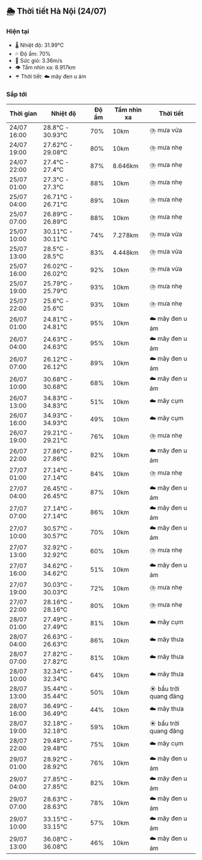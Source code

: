 ## 🌦️ Thời tiết Hà Nội (24/07)

### Hiện tại

- 🌡️ Nhiệt độ: 31.99℃
- 💦 Độ ẩm: 70%
- 💨 Sức gió: 3.36m/s
- 👁️ Tầm nhìn xa: 8.917km
- ☂️ Thời tiết: ☁️ mây đen u ám

### Sắp tới

| Thời gian | Nhiệt độ | Độ ẩm | Tầm nhìn xa | Thời tiết |
| --- | --- | --- | --- | --- |
| 24/07 16:00 | 28.8℃ - 30.93℃ | 70% | 10km | ⛈️ mưa vừa |
| 24/07 19:00 | 27.62℃ - 29.08℃ | 80% | 10km | ⛈️ mưa nhẹ |
| 24/07 22:00 | 27.4℃ - 27.4℃ | 87% | 8.646km | ⛈️ mưa nhẹ |
| 25/07 01:00 | 27.3℃ - 27.3℃ | 88% | 10km | ⛈️ mưa nhẹ |
| 25/07 04:00 | 26.71℃ - 26.71℃ | 89% | 10km | ⛈️ mưa nhẹ |
| 25/07 07:00 | 26.89℃ - 26.89℃ | 88% | 10km | ⛈️ mưa nhẹ |
| 25/07 10:00 | 30.11℃ - 30.11℃ | 74% | 7.278km | ⛈️ mưa vừa |
| 25/07 13:00 | 28.5℃ - 28.5℃ | 83% | 4.448km | ⛈️ mưa vừa |
| 25/07 16:00 | 26.02℃ - 26.02℃ | 92% | 10km | ⛈️ mưa vừa |
| 25/07 19:00 | 25.79℃ - 25.79℃ | 93% | 10km | ⛈️ mưa nhẹ |
| 25/07 22:00 | 25.6℃ - 25.6℃ | 93% | 10km | ⛈️ mưa nhẹ |
| 26/07 01:00 | 24.81℃ - 24.81℃ | 95% | 10km | ☁️ mây đen u ám |
| 26/07 04:00 | 24.63℃ - 24.63℃ | 95% | 10km | ☁️ mây đen u ám |
| 26/07 07:00 | 26.12℃ - 26.12℃ | 89% | 10km | ☁️ mây đen u ám |
| 26/07 10:00 | 30.68℃ - 30.68℃ | 68% | 10km | ☁️ mây đen u ám |
| 26/07 13:00 | 34.83℃ - 34.83℃ | 51% | 10km | ☁️ mây cụm |
| 26/07 16:00 | 34.93℃ - 34.93℃ | 49% | 10km | ☁️ mây cụm |
| 26/07 19:00 | 29.21℃ - 29.21℃ | 76% | 10km | ⛈️ mưa nhẹ |
| 26/07 22:00 | 27.86℃ - 27.86℃ | 82% | 10km | ☁️ mây đen u ám |
| 27/07 01:00 | 27.14℃ - 27.14℃ | 84% | 10km | ⛈️ mưa nhẹ |
| 27/07 04:00 | 26.45℃ - 26.45℃ | 87% | 10km | ☁️ mây đen u ám |
| 27/07 07:00 | 27.14℃ - 27.14℃ | 86% | 10km | ☁️ mây đen u ám |
| 27/07 10:00 | 30.57℃ - 30.57℃ | 70% | 10km | ☁️ mây đen u ám |
| 27/07 13:00 | 32.92℃ - 32.92℃ | 60% | 10km | ⛈️ mưa nhẹ |
| 27/07 16:00 | 34.62℃ - 34.62℃ | 51% | 10km | ☁️ mây đen u ám |
| 27/07 19:00 | 30.03℃ - 30.03℃ | 72% | 10km | ⛈️ mưa nhẹ |
| 27/07 22:00 | 28.16℃ - 28.16℃ | 80% | 10km | ⛈️ mưa nhẹ |
| 28/07 01:00 | 27.49℃ - 27.49℃ | 81% | 10km | ☁️ mây cụm |
| 28/07 04:00 | 26.63℃ - 26.63℃ | 86% | 10km | ☁️ mây thưa |
| 28/07 07:00 | 27.82℃ - 27.82℃ | 81% | 10km | ☁️ mây thưa |
| 28/07 10:00 | 32.34℃ - 32.34℃ | 64% | 10km | ☁️ mây thưa |
| 28/07 13:00 | 35.44℃ - 35.44℃ | 50% | 10km | ☀️ bầu trời quang đãng |
| 28/07 16:00 | 36.49℃ - 36.49℃ | 44% | 10km | ☁️ mây thưa |
| 28/07 19:00 | 32.18℃ - 32.18℃ | 59% | 10km | ☀️ bầu trời quang đãng |
| 28/07 22:00 | 29.48℃ - 29.48℃ | 75% | 10km | ☁️ mây cụm |
| 29/07 01:00 | 28.92℃ - 28.92℃ | 76% | 10km | ☁️ mây đen u ám |
| 29/07 04:00 | 27.85℃ - 27.85℃ | 82% | 10km | ☁️ mây đen u ám |
| 29/07 07:00 | 28.63℃ - 28.63℃ | 78% | 10km | ☁️ mây đen u ám |
| 29/07 10:00 | 33.15℃ - 33.15℃ | 57% | 10km | ☁️ mây đen u ám |
| 29/07 13:00 | 36.08℃ - 36.08℃ | 46% | 10km | ☁️ mây đen u ám |
